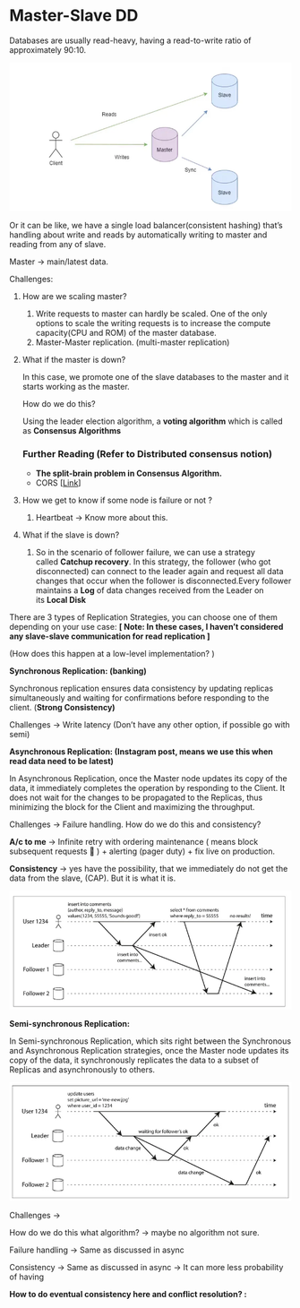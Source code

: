 # Master-Slave DD

Databases are usually read-heavy, having a read-to-write ratio of approximately 90:10.

![Untitled](Master-Slave%20DD%20e22a3ba5ccd5477192b05bcdab051673/Untitled.png)

Or it can be like, we have a single load balancer(consistent hashing) that’s handling about write and reads by automatically writing to master and reading from any of slave.

Master → main/latest data.

Challenges:

1. How are we scaling master? 
    1. Write requests to master can hardly be scaled. One of the only options to scale the writing requests is to increase the compute capacity(CPU and ROM) of the master database.
    2. Master-Master replication. (multi-master replication)
    
2. What if the master is down? 
    
    In this case, we promote one of the slave databases to the master and it starts working as the master.    
    
    How do we do this? 
    
    Using the leader election algorithm, a **voting algorithm**  which is called as **Consensus Algorithms**
    
    ### **Further Reading (Refer to Distributed consensus notion)**
    
    - **The split-brain problem in Consensus Algorithm.**
    - CORS [[Link](https://martinfowler.com/bliki/CQRS.html)]
    
3. How we get to know if some node is failure or not ? 
    1. Heartbeat → Know more about this.

1. What if the slave is down?
    1. So in the scenario of follower failure, we can use a strategy called **Catchup recovery**. In this strategy, the follower (who got disconnected) can connect to the leader again and request all data changes that occur when the follower is disconnected.Every follower maintains a **Log** of data changes received from the Leader on its **Local Disk**

There are 3 types of Replication Strategies, you can choose one of them depending on your use case: **[ Note: In these cases, I haven’t considered any slave-slave communication for read replication ]**

(How does this happen at a low-level implementation? )

**Synchronous Replication: (banking)**

Synchronous replication ensures data consistency by updating replicas simultaneously and waiting for confirmations before responding to the client. (**Strong Consistency)**

Challenges → Write latency (Don’t have any other option, if possible go with semi)

**Asynchronous Replication: (Instagram post, means we use this when read data need to be latest)**

In Asynchronous Replication, once the Master node updates its copy of the data, it immediately completes the operation by responding to the Client. It does not wait for the changes to be propagated to the Replicas, thus minimizing the block for the Client and maximizing the throughput.

Challenges → Failure handling. How do we do this and consistency? 

**A/c to me** → Infinite retry with ordering maintenance ( means block subsequent requests 🤔 ) + alerting (pager duty) + fix live on production.

**Consistency** → yes have the possibility, that we immediately do not get the data from the slave, (CAP). But it is what it is. 

 

![Untitled](Master-Slave%20DD%20e22a3ba5ccd5477192b05bcdab051673/Untitled%201.png)

**Semi-synchronous Replication:** 

In Semi-synchronous Replication, which sits right between the Synchronous and Asynchronous Replication strategies, once the Master node updates its copy of the data, it synchronously replicates the data to a subset of Replicas and asynchronously to others.

![Untitled](Master-Slave%20DD%20e22a3ba5ccd5477192b05bcdab051673/Untitled%202.png)

Challenges → 

How do we do this what algorithm? → maybe no algorithm not sure.

Failure handling → Same as discussed in async

Consistency → Same as discussed in async → It can more less probability of having

**How to do eventual consistency here and conflict resolution? :**
